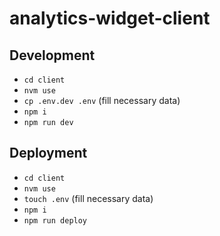 # analytics-widget-client

## Development

* `cd client`
* `nvm use`
* `cp .env.dev .env` (fill necessary data)
* `npm i`
* `npm run dev`

## Deployment

* `cd client`
* `nvm use`
* `touch .env` (fill necessary data)
* `npm i`
* `npm run deploy`
